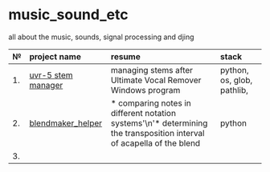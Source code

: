 # music_sound_etc
all about the music, sounds, signal processing and djing

| № | project name | resume | stack |
| :---------------------- | :---------------------- | :---------------------- | :---------------------- |
| 1. | [uvr-5 stem manager](uvr_5_stem_manager) | managing stems after Ultimate Vocal Remover Windows program | python, os, glob, pathlib,  |
| 2. | [blendmaker_helper](blendmaker_helper) | * comparing notes in different notation systems'\n'* determining the transposition interval of acapella of the blend | python |
| 3. |  |  |  |
